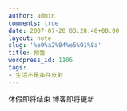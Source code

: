 ```yaml
---
author: admin
comments: true
date: 2007-07-20 03:28:48+00:00
layout: note
slug: '%e9%a2%84%e5%91%8a'
title: 预告
wordpress_id: 1106
tags:
- 生活不是条件反射
---
```


休假即将结束
博客即将更新
